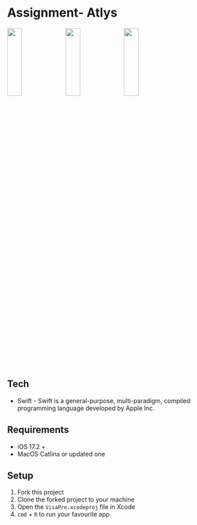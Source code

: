 # Assignment- Atlys

<img src="https://github.com/user-attachments/assets/fc79ac79-6916-44bf-84bc-7d4e62a86803" width=26% height=20%>
<img src="https://github.com/user-attachments/assets/f6fc5d85-f0f3-4f93-902b-97ded588744c" width=26% height=20%>
<img src="https://github.com/user-attachments/assets/d748ff63-ba8f-419c-90b0-a5fd30289a1b" width=26% height=20%>

## Tech
- Swift - Swift is a general-purpose, multi-paradigm, compiled programming language developed by Apple Inc.
  
## Requirements
- iOS 17.2 +
- MacOS Catlina or updated one

## Setup
 1) Fork this project
 2) Clone the forked project to your machine
 3) Open the `VisaPre.xcodeproj` file in Xcode
 4) `cmd` + `R` to run your favourite app.
